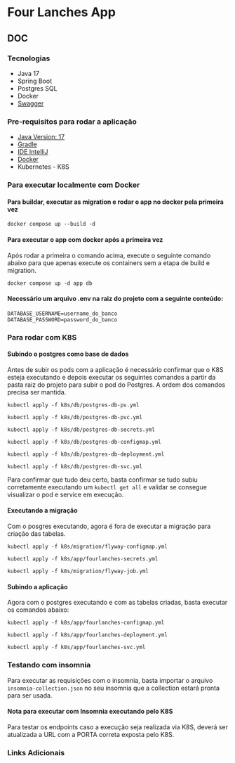 # Four Lanches App

## DOC

### Tecnologias
* Java 17 
* Spring Boot
* Postgres SQL
* Docker
* [Swagger](http://localhost:8080/swagger-ui/index.html)

### Pre-requisitos para rodar a aplicação
* [Java Version: 17](https://www.oracle.com/java/technologies/javase/jdk17-archive-downloads.html) 
* [Gradle](https://gradle.org/install/)
* [IDE IntelliJ](https://www.jetbrains.com/idea/)
* [Docker](https://www.docker.com/)
* Kubernetes - K8S

### Para executar localmente com Docker
#### Para buildar, executar as migration e rodar o app no docker pela primeira vez

`docker compose up --build -d`

#### Para executar o app com docker após a primeira vez
Após rodar a primeira o comando acima, execute o seguinte comando abaixo para que apenas execute 
os containers sem a etapa de build e migration.

`docker compose up -d app db`

#### Necessário um arquivo .env na raiz do projeto com a seguinte conteúdo:
```
DATABASE_USERNAME=username_do_banco  
DATABASE_PASSWORD=password_do_banco
```

### Para rodar com K8S

#### Subindo o postgres como base de dados
Antes de subir os pods com a aplicação é necessário confirmar que o K8S esteja executando e depois
executar os seguintes comandos a partir da pasta raiz do projeto para subir o pod do Postgres. 
A ordem dos comandos precisa ser mantida.
```
kubectl apply -f k8s/db/postgres-db-pv.yml 

kubectl apply -f k8s/db/postgres-db-pvc.yml

kubectl apply -f k8s/db/postgres-db-secrets.yml 

kubectl apply -f k8s/db/postgres-db-configmap.yml         

kubectl apply -f k8s/db/postgres-db-deployment.yml

kubectl apply -f k8s/db/postgres-db-svc.yml 
```
Para confirmar que tudo deu certo, basta confirmar se tudo subiu corretamente executando um
`kubectl get all` e validar se consegue visualizar o pod e service em execução.

#### Executando a migração
Com o posgres executando, agora é fora de executar a migração para criação das tabelas.
```
kubectl apply -f k8s/migration/flyway-configmap.yml 

kubectl apply -f k8s/app/fourlanches-secrets.yml 

kubectl apply -f k8s/migration/flyway-job.yml 
```
#### Subindo a aplicação
Agora com o postgres executando e com as tabelas criadas, basta executar os comandos abaixo:
```
kubectl apply -f k8s/app/fourlanches-configmap.yml 

kubectl apply -f k8s/app/fourlanches-deployment.yml

kubectl apply -f k8s/app/fourlanches-svc.yml         
```

### Testando com insomnia
Para executar as requisições com o insomnia, basta importar o arquivo `insomnia-collection.json`
no seu insomnia que a collection estará pronta para ser usada.

#### Nota para executar com Insomnia executando pelo K8S
Para testar os endpoints caso a execução seja realizada via K8S, deverá ser atualizada a URL com a PORTA correta exposta
pelo K8S.

### Links Adicionais
